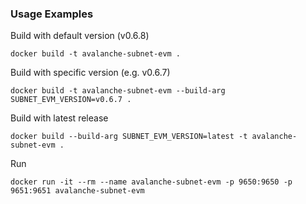 ### Usage Examples

Build with default version (v0.6.8)

```
docker build -t avalanche-subnet-evm .
```

Build with specific version (e.g. v0.6.7)

```
docker build -t avalanche-subnet-evm --build-arg SUBNET_EVM_VERSION=v0.6.7 .
```

Build with latest release

```
docker build --build-arg SUBNET_EVM_VERSION=latest -t avalanche-subnet-evm .
```

Run
```
docker run -it --rm --name avalanche-subnet-evm -p 9650:9650 -p 9651:9651 avalanche-subnet-evm
```

